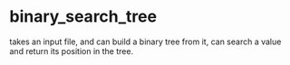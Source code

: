 # binary_search_tree
takes an input file, and can build a binary tree from it, can search a value and return its position in the tree.

